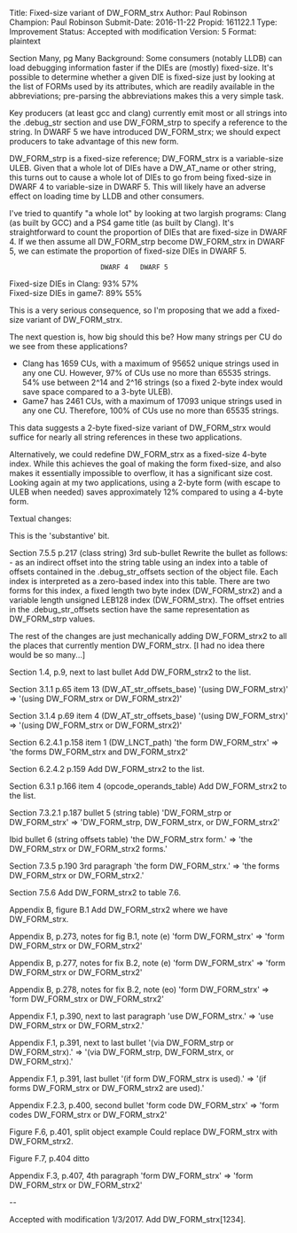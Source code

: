 Title:       Fixed-size variant of DW_FORM_strx
Author:      Paul Robinson
Champion:    Paul Robinson
Submit-Date: 2016-11-22
Propid:      161122.1
Type:        Improvement
Status:      Accepted with modification
Version:     5
Format:      plaintext

Section Many, pg Many
Background:
Some consumers (notably LLDB) can load debugging information faster if
the DIEs are (mostly) fixed-size.  It's possible to determine whether
a given DIE is fixed-size just by looking at the list of FORMs used by
its attributes, which are readily available in the abbreviations;
pre-parsing the abbreviations makes this a very simple task.

Key producers (at least gcc and clang) currently emit most or all
strings into the .debug_str section and use DW_FORM_strp to specify a
reference to the string.  In DWARF 5 we have introduced DW_FORM_strx;
we should expect producers to take advantage of this new form.

DW_FORM_strp is a fixed-size reference; DW_FORM_strx is a variable-size
ULEB.  Given that a whole lot of DIEs have a DW_AT_name or other string, 
this turns out to cause a whole lot of DIEs to go from being fixed-size 
in DWARF 4 to variable-size in DWARF 5.  This will likely have an 
adverse effect on loading time by LLDB and other consumers.

I've tried to quantify "a whole lot" by looking at two largish programs:
Clang (as built by GCC) and a PS4 game title (as built by Clang).  It's
straightforward to count the proportion of DIEs that are fixed-size in
DWARF 4.  If we then assume all DW_FORM_strp become DW_FORM_strx in
DWARF 5, we can estimate the proportion of fixed-size DIEs in DWARF 5.

                           DWARF 4   DWARF 5
Fixed-size DIEs in Clang:   93%        57%       
Fixed-size DIEs in game7:   89%        55%

This is a very serious consequence, so I'm proposing that we add a
fixed-size variant of DW_FORM_strx.

The next question is, how big should this be?  How many strings per CU 
do we see from these applications?

- Clang has 1659 CUs, with a maximum of 95652 unique strings used in
any one CU.  However, 97% of CUs use no more than 65535 strings.
54% use between 2^14 and 2^16 strings (so a fixed 2-byte index would
save space compared to a 3-byte ULEB).
- Game7 has 2461 CUs, with a maximum of 17093 unique strings used in
any one CU.  Therefore, 100% of CUs use no more than 65535 strings.

This data suggests a 2-byte fixed-size variant of DW_FORM_strx would
suffice for nearly all string references in these two applications.

Alternatively, we could redefine DW_FORM_strx as a fixed-size 4-byte
index. While this achieves the goal of making the form fixed-size, and
also makes it essentially impossible to overflow, it has a significant
size cost.  Looking again at my two applications, using a 2-byte form
(with escape to ULEB when needed) saves approximately 12% compared to
using a 4-byte form.


Textual changes:

This is the 'substantive' bit.

Section 7.5.5 p.217 (class string) 3rd sub-bullet
    Rewrite the bullet as follows:
    - as an indirect offset into the string table using an index into
      a table of offsets contained in the .debug_str_offsets section
      of the object file. Each index is interpreted as a zero-based
      index into this table.  There are two forms for this index, a
      fixed length two byte index (DW_FORM_strx2) and a variable length
      unsigned LEB128 index (DW_FORM_strx). The offset entries in the
      .debug_str_offsets section have the same representation as
      DW_FORM_strp values.

The rest of the changes are just mechanically adding DW_FORM_strx2 to
all the places that currently mention DW_FORM_strx.
[I had no idea there would be so many...]

Section 1.4, p.9, next to last bullet
    Add DW_FORM_strx2 to the list.

Section 3.1.1 p.65 item 13 (DW_AT_str_offsets_base)
    '(using DW_FORM_strx)'
 => '(using DW_FORM_strx or DW_FORM_strx2)'

Section 3.1.4 p.69 item 4 (DW_AT_str_offsets_base)
    '(using DW_FORM_strx)'
 => '(using DW_FORM_strx or DW_FORM_strx2)'

Section 6.2.4.1 p.158 item 1 (DW_LNCT_path)
    'the form DW_FORM_strx'
 => 'the forms DW_FORM_strx and DW_FORM_strx2'

Section 6.2.4.2 p.159
    Add DW_FORM_strx2 to the list.

Section 6.3.1 p.166 item 4 (opcode_operands_table)
    Add DW_FORM_strx2 to the list.

Section 7.3.2.1 p.187 bullet 5 (string table)
    'DW_FORM_strp or DW_FORM_strx'
 => 'DW_FORM_strp, DW_FORM_strx, or DW_FORM_strx2'

Ibid bullet 6 (string offsets table)
    'the DW_FORM_strx form.'
 => 'the DW_FORM_strx or DW_FORM_strx2 forms.'

Section 7.3.5 p.190 3rd paragraph
    'the form DW_FORM_strx.'
 => 'the forms DW_FORM_strx or DW_FORM_strx2.'

Section 7.5.6
    Add DW_FORM_strx2 to table 7.6.

Appendix B, figure B.1
    Add DW_FORM_strx2 where we have DW_FORM_strx.

Appendix B, p.273, notes for fig B.1, note (e)
    'form DW_FORM_strx'
 => 'form DW_FORM_strx or DW_FORM_strx2'

Appendix B, p.277, notes for fix B.2, note (e)
    'form DW_FORM_strx'
 => 'form DW_FORM_strx or DW_FORM_strx2'

Appendix B, p.278, notes for fix B.2, note (eo)
    'form DW_FORM_strx'
 => 'form DW_FORM_strx or DW_FORM_strx2'

Appendix F.1, p.390, next to last paragraph
    'use DW_FORM_strx.'
 => 'use DW_FORM_strx or DW_FORM_strx2.'

Appendix F.1, p.391, next to last bullet
    '(via DW_FORM_strp or DW_FORM_strx).'
 => '(via DW_FORM_strp, DW_FORM_strx, or DW_FORM_strx).'

Appendix F.1, p.391, last bullet
    '(if form DW_FORM_strx is used).'
 => '(if forms DW_FORM_strx or DW_FORM_strx2 are used).'

Appendix F.2.3, p.400, second bullet
    'form code DW_FORM_strx'
 => 'form codes DW_FORM_strx or DW_FORM_strx2'

Figure F.6, p.401, split object example
    Could replace DW_FORM_strx with DW_FORM_strx2.

Figure F.7, p.404
    ditto

Appendix F.3, p.407, 4th paragraph
    'form DW_FORM_strx'
 => 'form DW_FORM_strx or DW_FORM_strx2'


--

Accepted with modification 1/3/2017.
Add DW_FORM_strx[1234]. 
